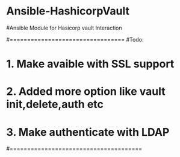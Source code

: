 # Ansible-HashicorpVault
#Ansible Module for Hasicorp vault Interaction

#=================================
#Todo:
# 1. Make avaible with SSL support
# 2. Added more option like vault init,delete,auth etc
# 3. Make authenticate with LDAP
#======================================

